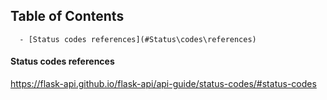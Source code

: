## Table of Contents

      - [Status codes references](#Status\codes\references)



#### Status codes references
https://flask-api.github.io/flask-api/api-guide/status-codes/#status-codes
